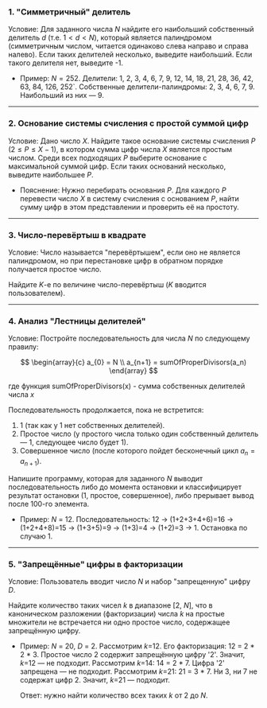 ### 1. "Симметричный" делитель

Условие: Для заданного числа $N$ найдите его наибольший собственный делитель $d$ (т.е. $1 < d < N$), который является палиндромом (симметричным числом, читается одинаково слева направо и справа налево). Если таких делителей несколько, выведите наибольший. Если такого делителя нет, выведите -1.

* Пример: $N = 252$. Делители: 1, 2, 3, 4, 6, 7, 9, 12, 14, 18, 21, 28, 36, 42, 63, 84, 126, 252`.
  Собственные делители-палиндромы: 2, 3, 4, 6, 7, 9. Наибольший из них — 9.


---

### 2. Основание системы счисления с простой суммой цифр

Условие: Дано число $X$. Найдите такое основание системы счисления $P$ ($2 \leq P \le X-1$), в котором сумма цифр числа $X$ является простым числом. Среди всех подходящих $P$ выберите основание с максимальной суммой цифр. Если таких оснований несколько, выведите наибольшее $P$.

* Пояснение: Нужно перебирать основания $P$. Для каждого $P$ перевести число $X$ в систему счисления с основанием $P$, найти сумму цифр в этом представлении и проверить её на простоту.


---

### 3. Число-перевёртыш в квадрате

Условие: Число называется "перевёртышем", если оно не является палиндромом, но при перестановке цифр в обратном порядке получается простое число.

Найдите $K$-е по величине число-перевёртыш ($K$ вводится пользователем).


---

### 4. Анализ "Лестницы делителей"

Условие: Постройте последовательность для числа $N$ по следующему правилу:

$$
\begin{array}{c}
a_{0} = N \\
a_{n+1} = sumOfProperDivisors(a_n)
\end{array}
$$

где функция sumOfProperDivisors(x)  - сумма собственных делителей числа $x$

Последовательность продолжается, пока не встретится:

1. 1 (так как у 1 нет собственных делителей).
2. Простое число (у простого числа только один собственный делитель — 1, следующее число будет 1).
3. Совершенное число (после которого пойдет бесконечный цикл $a_n = a_{n+1}$).

Напишите программу, которая для заданного $N$ выводит последовательность либо до момента остановки и классифицирует результат остановки (1, простое, совершенное), либо прерывает вывод после 100-го элемента. 

* Пример: $N$ = 12. Последовательность: 12 -> (1+2+3+4+6)=16 -> (1+2+4+8)=15 -> (1+3+5)=9 -> (1+3)=4 -> (1+2)=3 -> 1. Остановка по случаю 1.


---

### 5. "Запрещённые" цифры в факторизации

Условие: Пользователь вводит число $N$ и набор "запрещенную" цифру $D$.

Найдите количество таких чисел $k$ в диапазоне [2, $N$], что в каноническом разложении (факторизации) числа $k$ на простые множители не встречается ни одно простое число, содержащее запрещённую цифру.

* Пример: $N$ = 20, $D$ = 2.
  Рассмотрим $k$=12. Его факторизация: 12 = 2 * 2 * 3. Простое число 2 содержит запрещённую цифру '2'. Значит, $k$=12 — не подходит.
  Рассмотрим $k$=14: 14 = 2 * 7. Цифра '2' запрещена — не подходит. 
  Рассмотрим $k$=21: 21 = 3 * 7. Ни 3, ни 7 не содержат цифр 2. Значит, $k$=21 — подходит.
  
  Ответ: нужно найти количество всех таких $k$ от 2 до $N$.




